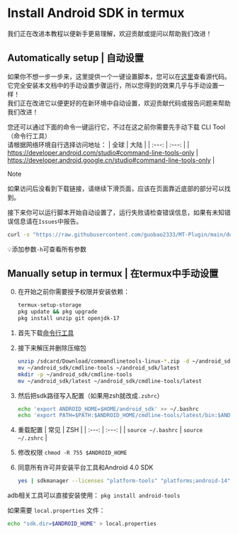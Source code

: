 # Install Android SDK in termux
我们正在改进本教程以便新手更易理解，欢迎贡献或提问以帮助我们改进！

## Automatically setup | 自动设置
如果你不想一步一步来，这里提供一个一键设置脚本，您可以在[这里](install-android-sdk.sh)查看源代码。它完全安装本文档中的手动设置步骤运行，所以您得到的效果几乎与手动设置一样！  
我们正在改进它以便更好的在新环境中自动设置，欢迎贡献代码或报告问题来帮助我们改进！

您还可以通过下面的命令一键运行它，不过在这之前你需要先手动下载 CLI Tool（命令行工具）  
请根据网络环境自行选择访问地址：
| 全球 | 大陆 |
| :---: | :---: |
| <https://developer.android.com/studio#command-line-tools-only> | <https://developer.android.google.cn/studio#command-line-tools-only> |
> [!NOTE]
> 如果访问后没看到下载链接，请继续下滑页面，应该在页面靠近底部的部分可以找到。

接下来你可以运行脚本开始自动设置了，运行失败请检查错误信息，如果有未知错误信息请在`Issues`中报告。
```bash
curl -s "https://raw.githubusercontent.com/guobao2333/MT-Plugin/main/docs/install-android-sdk.sh" | bash
```
💡添加参数`-h`可查看所有参数

## Manually setup in termux | 在termux中手动设置
0. 在开始之前你需要授予权限并安装依赖：
   ```bash
   termux-setup-storage
   pkg update && pkg upgrade
   pkg install unzip git openjdk-17
   ```

1. 首先下载[命令行工具](https://developer.android.google.cn/studio?hl=zh-cn#command-line-tools-only)
2. 接下来解压并删除压缩包
   ```bash
   unzip /sdcard/Download/commandlinetools-linux-*.zip -d ~/android_sdk && rm -v "$(ls /sdcard/Download/commandlinetools-linux-*.zip | head -1)"
   mv ~/android_sdk/cmdline-tools ~/android_sdk/latest
   mkdir -p ~/android_sdk/cmdline-tools
   mv ~/android_sdk/latest ~/android_sdk/cmdline-tools/latest
   ```

3. 然后把sdk路径写入配置（如果用zsh就改成`.zshrc`）
   ```bash
   echo 'export ANDROID_HOME=$HOME/android_sdk' >> ~/.bashrc
   echo 'export PATH=$PATH:$ANDROID_HOME/cmdline-tools/latest/bin:$ANDROID_HOME/platform-tools' >> ~/.bashrc
   ```

4. 重载配置
   | 常见 | ZSH |
   | :---: | :---: |
   | `source ~/.bashrc` | `source ~/.zshrc` |
5. 修改权限 `chmod -R 755 $ANDROID_HOME`
6. 同意所有许可并安装平台工具和Android 4.0 SDK 
   ```bash
   yes | sdkmanager --licenses "platform-tools" "platforms;android-14"
   ```

adb相关工具可以直接安装使用： `pkg install android-tools`

如果需要 `local.properties` 文件：
```bash
echo "sdk.dir=$ANDROID_HOME" > local.properties
```
